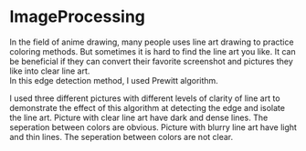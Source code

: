 # ImageProcessing


In the field of anime drawing, many people uses line art drawing to practice coloring methods. But sometimes it is hard to find the line art you like. It can be beneficial if they can convert their favorite screenshot and pictures they like into clear line art.  
In this edge detection method, I used Prewitt algorithm. 

I used three different pictures with different levels of clarity of line art to demonstrate the effect of this algorithm at detecting the edge and isolate the line art.
Picture with clear line art have dark and dense lines. The seperation between colors are obvious.
Picture with blurry line art have light and thin lines. The seperation between colors are not clear. 

